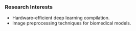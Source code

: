 <h3>Research Interests</h3>
<ul>
  <li>Hardware-efficient deep learning compilation.</li>
  <li>Image preprocessing techniques for biomedical models.</li>
</ul>
